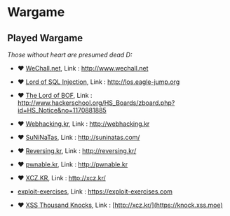 # Wargame

## Played Wargame 

*Those without heart are presumed dead D:*

- :heart: [WeChall.net](https://github.com/cxbt/Writeup/tree/master/Wargame/WeChall.net), Link : http://www.wechall.net
  
- :heart: [Lord of SQL Injection](https://github.com/cxbt/Writeup/tree/master/Wargame/Lord%20of%20SQLinjection), Link : http://los.eagle-jump.org
  
- :heart: [The Lord of BOF](https://github.com/cxbt/Writeup/tree/master/Wargame/The%20Lord%20of%20BOF), Link : http://www.hackerschool.org/HS_Boards/zboard.php?id=HS_Notice&no=1170881885
  
- :heart: [Webhacking.kr](https://github.com/cxbt/Writeup/tree/master/Wargame/Webhacking.kr), Link : http://webhacking.kr
  
- :heart: [SuNiNaTas](https://github.com/cxbt/Writeup/tree/master/Wargame/Suninatas), Link : http://suninatas.com/
  
- :heart: [Reversing.kr](https://github.com/cxbt/Writeup/tree/master/Wargame/Reversing.kr), Link : http://reversing.kr/
  
- :heart: [pwnable.kr](https://github.com/cxbt/Writeup/tree/master/Wargame/Pwnable.kr), Link : http://pwnable.kr
  
- :heart: [XCZ.KR](), Link : http://xcz.kr/

- [exploit-exercises](https://github.com/cxbt/Writeup/tree/master/Wargame/Exploit-Execise/Nebula), Link : https://exploit-exercises.com

- :heart: [XSS Thousand Knocks](XTK), Link : [http://xcz.kr/](https://knock.xss.moe)